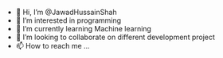 - 👋 Hi, I’m @JawadHussainShah
- 👀 I’m interested in programming
- 🌱 I’m currently learning Machine learning
- 💞️ I’m looking to collaborate on different development project
- 📫 How to reach me ...

<!---
JawadHussainShah/JawadHussainShah is a ✨ special ✨ repository because its `README.md` (this file) appears on your GitHub profile.
You can click the Preview link to take a look at your changes.
--->

